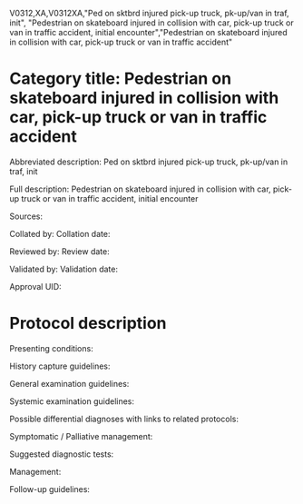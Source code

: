 V0312,XA,V0312XA,"Ped on sktbrd injured pick-up truck, pk-up/van in traf, init", "Pedestrian on skateboard injured in collision with car, pick-up truck or van in traffic accident, initial encounter","Pedestrian on skateboard injured in collision with car, pick-up truck or van in traffic accident"
# Category title: Pedestrian on skateboard injured in collision with car, pick-up truck or van in traffic accident

Abbreviated description: Ped on sktbrd injured pick-up truck, pk-up/van in traf, init

Full description: Pedestrian on skateboard injured in collision with car, pick-up truck or van in traffic accident, initial encounter

Sources:

Collated by:
Collation date:

Reviewed by:
Review date:

Validated by:
Validation date:

Approval UID:

# Protocol description

Presenting conditions:

History capture guidelines:

General examination guidelines:

Systemic examination guidelines:

Possible differential diagnoses with links to related protocols:

Symptomatic / Palliative management:

Suggested diagnostic tests:

Management:

Follow-up guidelines:
